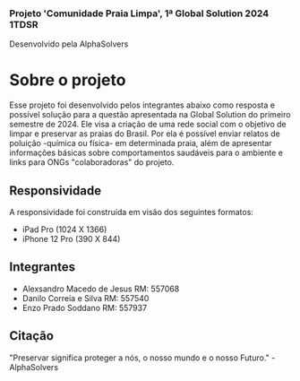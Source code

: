 ### Projeto 'Comunidade Praia Limpa', 1ª Global Solution 2024 1TDSR
Desenvolvido pela AlphaSolvers

<h1>Sobre o projeto</h1>

Esse projeto foi desenvolvido pelos integrantes abaixo como resposta e possível solução para a questão apresentada na Global Solution do primeiro semestre de 2024.
Ele visa a criação de uma rede social com o objetivo de limpar e preservar as praias do Brasil. Por ela é possível enviar relatos de poluição -química ou física- em determinada praia, além de apresentar informações básicas sobre comportamentos saudáveis para o ambiente e links para ONGs "colaboradoras" do projeto.

<h2>Responsividade</h2>

A responsividade foi construída em visão dos seguintes formatos:

* iPad Pro (1024 X 1366)
* iPhone 12 Pro (390 X 844)

<h2>Integrantes</h2>

* Alexsandro Macedo de Jesus RM: 557068
* Danilo Correia e Silva RM: 557540
* Enzo Prado Soddano RM: 557937

<h2>Citação</h2>

"Preservar significa proteger a nós, o nosso mundo e o nosso Futuro." - AlphaSolvers


